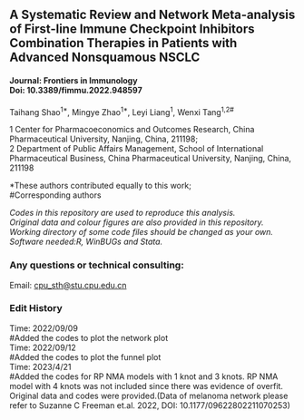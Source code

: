 ## A Systematic Review and Network Meta-analysis of First-line Immune Checkpoint Inhibitors Combination Therapies in Patients with Advanced Nonsquamous NSCLC

#### Journal: Frontiers in Immunology<br>Doi: 10.3389/fimmu.2022.948597

Taihang Shao<sup>1*</sup>, Mingye Zhao<sup>1*</sup>, Leyi Liang<sup>1</sup>, Wenxi Tang<sup>1,2#</sup>

1 Center for Pharmacoeconomics and Outcomes Research, China Pharmaceutical University, Nanjing, China, 211198; <br>
2 Department of Public Affairs Management, School of International Pharmaceutical Business, China Pharmaceutical University, Nanjing, China, 211198

*These authors contributed equally to this work; <br>
#Corresponding authors

*Codes in this repository are used to reproduce this analysis.*<br>
*Original data and colour figures are also provided in this repository.*<br>
*Working directory of some code files should be changed as your own.*<br>
*Software needed:R, WinBUGs and Stata.*

### Any questions or technical consulting:
Email: cpu_sth@stu.cpu.edu.cn

### Edit History
Time: 2022/09/09<br>
#Added the codes to plot the network plot<br>
Time: 2022/09/12<br>
#Added the codes to plot the funnel plot<br>
Time: 2023/4/21<br>
#Added the codes for RP NMA models with 1 knot and 3 knots. RP NMA model with 4 knots was not included since there was evidence of overfit. Original data and codes were provided.(Data of melanoma network please refer to Suzanne C Freeman et.al. 2022, DOI: 10.1177/09622802211070253)<br>

